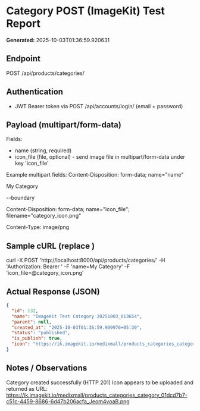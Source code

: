 # Category POST (ImageKit) Test Report

**Generated:** 2025-10-03T01:36:59.920631

## Endpoint

POST /api/products/categories/

## Authentication

- JWT Bearer token via POST /api/accounts/login/ (email + password)

## Payload (multipart/form-data)

Fields:
- name (string, required)
- icon_file (file, optional) - send image file in multipart/form-data under key 'icon_file'

Example multipart fields:
Content-Disposition: form-data; name="name"

My Category
--boundary
Content-Disposition: form-data; name="icon_file"; filename="category_icon.png"
Content-Type: image/png

<binary image bytes>


## Sample cURL (replace <TOKEN>)

curl -X POST 'http://localhost:8000/api/products/categories/' -H 'Authorization: Bearer <TOKEN>' -F 'name=My Category' -F 'icon_file=@category_icon.png'

## Actual Response (JSON)

```json
{
  "id": 132,
  "name": "ImageKit Test Category 20251003_013654",
  "parent": null,
  "created_at": "2025-10-03T01:36:59.909976+05:30",
  "status": "published",
  "is_publish": true,
  "icon": "https://ik.imagekit.io/medixmall/products_categories_category_01dcd7b7-c51c-4459-8686-6d47b206acfa_Jeom4voaB.png"
}
```

## Notes / Observations

Category created successfully (HTTP 201)
Icon appears to be uploaded and returned as URL: https://ik.imagekit.io/medixmall/products_categories_category_01dcd7b7-c51c-4459-8686-6d47b206acfa_Jeom4voaB.png